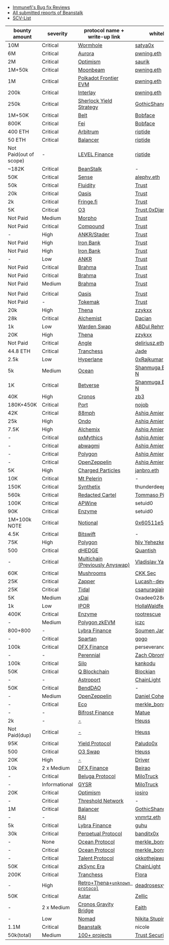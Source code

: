 - [Immunefi's Bug fix Reviews](https://github.com/immunefi-team/Web3-Security-Library/blob/main/BugFixReviews/README.md)
- [All submitted reports of Beanstalk](https://community.bean.money/bug-reports)<br/>
- [SCV-List](https://github.com/sirhashalot/SCV-List)

| bounty amount          | **severity** | **protocol name + write-up link**                                                                                                                                          | **whitehat**                                                                           |
| ---------------------- | ------------ | ----------------------------------------------------------------------------------------------------------------------------------------------------- | -------------------------------------------------------------------------------------- |
| 10M                    | Critical     | [Wormhole](https://medium.com/immunefi/wormhole-uninitialized-proxy-bugfix-review-90250c41a43a)                                                       | [satya0x](https://twitter.com/satya0x)                                                 |
| 6M                     | Critical     | [Aurora](https://pwning.mirror.xyz/CB4XUkbJVwPo7CaRwRmCApaP2DMjPQccW-NOcCwQlAs)                                                                       | [pwning.eth](https://twitter.com/PwningEth)                                            |
| 2M                     | Critical     | [Optimism](https://medium.com/immunefi/optimism-infinite-money-duplication-bugfix-review-daa6597146a0)                                                | [saurik](https://twitter.com/saurik)                                                   |
| 1M+50k                 | Critical     | [Moonbeam](https://pwning.mirror.xyz/okyEG4lahAuR81IMabYL5aUdvAsZ8cRCbYBXh8RHFuE)                                                                     | [pwning.eth](https://twitter.com/PwningEth)                                            |
| 1M                     | Critical     | [Polkadot Frontier EVM](https://pwning.mirror.xyz/RFNTSouIIlHVNmTNDThUVb1obIeN5c1LAiQuN9Ve-ok)                                                        | [pwning.eth](https://twitter.com/PwningEth)                                            |
| 200k                   | Critical     | [Interlay](https://pwning.mirror.xyz/jlT8OgtwN3mQf3KdYmXdcSXbE4s95JzT3eR3wxiLmpw)                                                                     | [pwning.eth](https://twitter.com/PwningEth)                                            |
| 250k                   | Critical     | [Sherlock Yield Strategy](https://mirror.xyz/0xE400820f3D60d77a3EC8018d44366ed0d334f93C/LOZF1YBcH1eBdxlC6HP223cAMeTpNgQ-Kc4EjQuxmGA)                  | [GothicShanon89238](https://twitter.com/Shanon40439853)                                                                      |
| 1M+50K                 | Critical     | [Belt](https://medium.com/immunefi/belt-finance-logic-error-bug-fix-postmortem-39308a158291)                                                          | [Bobface](https://twitter.com/bobface16)                                               |
| 800K                   | Critical     | [Fei](https://medium.com/immunefi/fei-protocol-flashloan-vulnerability-postmortem-7c5dc001affb)                                                       | [Bobface](https://twitter.com/bobface16)                                               |
| 400 ETH                | Critical     | [Arbitrum](https://medium.com/@0xriptide/hackers-in-arbitrums-inbox-ca23272641a2)                                                                     | [riptide](https://twitter.com/0xriptide)                                               |
| 50 ETH                 | Critical     | [Balancer](https://mirror.xyz/0x2719F6Dfb85086F87319079cC2f7EeFD0e40994D/NWDf5uW1Ve7-TrcPKwmM86xp8ploMSCRGC58A-NSoFY)                                 | [riptide](https://twitter.com/0xriptide)                                               |
| Not Paid(out of scope) | -            | [LEVEL Finance](https://twitter.com/0xriptide/status/1658708383535333380)                                                                             | [riptide](https://twitter.com/0xriptide)                                               |
| ~182K                  | Critical     | [BeanStalk](https://medium.com/immunefi/beanstalk-logic-error-bugfix-review-4fea17478716)                                                             | -                                                                                      |
| 50K                    | Critical     | [Sense](https://medium.com/immunefi/sense-finance-access-control-issue-bugfix-review-32e0c806b1a0)                                                    | [alephv.eth](https://twitter.com/alpeh_v)                                              |
| 50k                    | Critical     | [Fluidity](https://www.trust-security.xyz/post/breaking-fluidity-for-glory-and-50k)                                                                   | [Trust](https://twitter.com/trust__90)                                                 |
| 20k                    | Critical     | [Oasis](https://www.trust-security.xyz/post/taking-home-a-20k-bounty-with-oasis-platform-shutdown-vulnerability)                                      | [Trust](https://twitter.com/trust__90)                                                 |
| 2k                     | Critical     | [Fringe.fi](https://www.trust-security.xyz/post/diving-deep-into-a-critical-protocol-insolvency-bug-in-fringe-fi-lending-platform)                    | [Trust](https://twitter.com/trust__90)                                                 |
| 5K                     | Critical     | [O3](https://www.trust-security.xyz/post/critical-finding-stealing-tokens-from-o3-bridge-users)                                                       | [Trust](https://twitter.com/trust__90),[0xDjango](https://twitter.com/0xDjangoOnChain) |
| Not Paid               | Medium       | [Morpho](https://www.trust-security.xyz/post/med-morpho-finance-logic-contract-can-be-destroyed-via-controlled-delegatecall)                          | [Trust](https://twitter.com/trust__90)                                                 |
| Not Paid               | Critical     | [Compound](https://www.trust-security.xyz/post/crit-compound-liquidators-may-seize-assets-not-held-as-collateral-closed-as-known-issue)               | [Trust](https://twitter.com/trust__90)                                                 |
| -                      | High         | [ANKR/Stader](https://www.trust-security.xyz/post/high-ankr-stader-reward-distribution-is-vulnerable-to-mev-leading-to-theft-of-reward-won-t-fix)     | [Trust](https://twitter.com/trust__90)                                                 |
| Not Paid               | High         | [Iron Bank](https://www.trust-security.xyz/post/high-iron-bank-liquidator-is-not-credited-with-correct-collateral-amount)                             | [Trust](https://twitter.com/trust__90)                                                 |
| Not Paid               | High         | [Iron Bank](https://www.trust-security.xyz/post/high-iron-bank-collateral-cap-is-not-enforced-at-account-initialization)                              | [Trust](https://twitter.com/trust__90)                                                 |
| -                      | Low          | [ANKR](https://www.trust-security.xyz/post/low-ankr-user-gets-more-gas-than-supposed-to-when-distributing-rewards)                                    | [Trust](https://twitter.com/trust__90)                                                 |
| Not Paid               | Critical     | [Brahma](https://www.trust-security.xyz/post/crit-brahma-fi-fee-collection-does-not-take-previous-losses-into-account)                                | [Trust](https://twitter.com/trust__90)                                                 |
| Not Paid               | Critical     | [Brahma](https://www.trust-security.xyz/post/crit-brahma-fi-l2-position-handler-miscalculates-position-value-leading-to-severe-risks)                 | [Trust](https://twitter.com/trust__90)                                                 |
| Not Paid               | Medium       | [Brahma](https://www.trust-security.xyz/post/med-brahma-fi-curve-miscalculations-may-cause-user-withdraws-to-fail)                                    | [Trust](https://twitter.com/trust__90)                                                 |
|                        |              |                                                                                                                                                       |                                                                                        |
| Not Paid               | Critical     | [Oasis](https://www.trust-security.xyz/post/the-story-of-the-0-day-crit-that-wasn-t)                                                                  | [Trust](https://twitter.com/trust__90)                                                 |
| Not Paid               | -            | [Tokemak](https://www.trust-security.xyz/post/tokemak-liquidity-operator-can-steal-funds)                                                             | [Trust](https://twitter.com/trust__90)                                                 |
| 20k                    | High         | [Thena](https://zzykxx.com/2023/02/02/the-bug-that-codearena-missed-,-twice/)                                                                         | [zzykxx](https://twitter.com/zzykxx)                                                   |
| 28k                    | Critical     | [Alchemist](https://dacian.me/28k-bounty-admin-brick-forced-revert)                                                                                   | [Dacian](https://twitter.com/DevDacian)                                                |
| 1k                      | Low          | [Warden Swap](https://twitter.com/DevABDee/status/1637010561899560961)                                                                              | [ABDul Rehman](https://twitter.com/DevABDee/status/1637010561899560961)                |
| 20K                    | High         | [Thena](https://zzykxx.com/2023/02/27/a-very-helpful-sign/)                                                                                           | [zzykxx](https://twitter.com/zzykxx)                                                   |
| Not Paid               | Critical     | [Angle](https://medium.com/@deliriusz/stealing-in-motion-immunefi-bounty-hunting-from-different-angle-5eb03602f5c1)                                   | [deliriusz.eth](https://twitter.com/deliriusz_eth)                                     |
| 44.8 ETH               | Critical     | [Tranchess](https://www.kalos.xyz/blog/tranchess-liquid-staking-deposit-firstrun-vulnerability-analysis)                                              | [Jade](https://twitter.com/windowhan)                                                  |
| 2.5k                   | Low          | [Hyperlane](https://github.com/0xRajkumar/audits/blob/main/Immunefi/README.md#wrong-use-of-assembly-builtin-function)                                 | [ 0xRajkumar](https://twitter.com/0xRajkumar)                                          |
| 5k                     | Medium       | [Ocean](https://mirror.xyz/chiefdestroyer.eth/Xd08Mseb33gbyo-9py9old7ejYz6sVxOsle6v-1RRmc)                                                            | [Shanmuga Bharathi. N](https://twitter.com/ch13fd357r0y3r)                             |
| 1K                     | Critical     | [Betverse](https://mirror.xyz/chiefdestroyer.eth/iB31aKROKdXZG1MiZjoOdbAq-jzEz_PgVrUKUnA_ILg)                                                         | [Shanmuga Bharathi. N](https://twitter.com/ch13fd357r0y3r)                             |
| 40K                    | High         | [Cronos](https://medium.com/immunefi/cronos-theft-of-transactions-fees-bugfix-postmortem-b33f941b9570)                                                | [zb3](https://github.com/zb3)                                                          |
| 180K+450K              | Critical     | [Port](https://medium.com/immunefi/port-finance-logic-error-bugfix-review-29767aced446)                                                               | [nojob](https://twitter.com/nojob_capital)                                             |
| 42K                    | Critical     | [88mph](https://medium.com/immunefi/88mph-function-initialization-bug-fix-postmortem-c3a2282894d3)                                                    | [Ashiq Amien](https://twitter.com/AshiqAmien)                                          |
| 25k                    | High         | [Ondo](https://iosiro.com/blog/high-risk-vulnerability-disclosed-to-ondo-finance)                                                                     | [Ashiq Amien](https://twitter.com/AshiqAmien)                                          |
| 7.5K                   | High         | [Alchemix](https://medium.com/immunefi/alchemix-access-control-bug-fix-debrief-a13d39b9f2e0)                                                          | [Ashiq Amien](https://twitter.com/AshiqAmien)                                          |
| -                      | Critical     | [pxMythics](https://ashiq.co.za/tabs/research/#-critical-vulnerability-disclosed-to-pxmythics)                                                        | [Ashiq Amien](https://twitter.com/AshiqAmien)                                          |
| -                      | Critical     | [abwagmi](https://ashiq.co.za/tabs/research/#-critical-vulnerability-disclosed-to-abwagmi)                                                            | [Ashiq Amien](https://twitter.com/AshiqAmien)                                          |
| -                      | Critical     | [Polygon](https://ashiq.co.za/tabs/research/#-critical-vulnerability-disclosed-to-polygon)                                                            | [Ashiq Amien](https://twitter.com/AshiqAmien)                                          |
| -                      | Critical     | [OpenZeppelin](https://ashiq.co.za/tabs/research/#%EF%B8%8F-critical-vulnerability-disclosed-to-four-definft-projects-and-escalated-to-openzeppelin)    | [Ashiq Amien](https://twitter.com/AshiqAmien)                                          |
| 5K                     | High         | [Charged Particles](https://medium.com/immunefi/charged-particles-griefing-bug-fix-postmortem-d2791e49a66b)                                           | [janbro.eth](https://twitter.com/unsafe_call)                                          |
| 10K                    | Critical     | [Mt Pelerin](https://medium.com/immunefi/mt-pelerin-double-transaction-bugfix-review-503838db3d70)                                                    | -                                                                                      |
| 150K                   | Critical     | [Synthetix](https://medium.com/immunefi/synthetix-logic-error-bugfix-review-40da0ead5f4f)                                                             | thunderdeep14                                                                          |
| 560k                   | Critical     | [Redacted Cartel](https://medium.com/immunefi/redacted-cartel-custom-approval-logic-bugfix-review-9b2d039ca2c5)                                       | [Tommaso Pifferi](https://twitter.com/neslinesli93)                                    |
| 100K                   | Critical     | [APWine](https://medium.com/immunefi/apwine-incorrect-check-of-delegations-bugfix-review-7e401a49c04f)                                                | setuid0                                                                                |
| 90K                    | Critical     | [Enzyme](https://medium.com/immunefi/enzyme-finance-price-oracle-manipulation-bug-fix-postmortem-4e1f3d4201b5)                                        | setuid0                                                                                |
| 1M+100k NOTE           | Critical     | [Notional](https://medium.com/immunefi/notional-double-counting-free-collateral-bugfix-review-28b634903934)                                           | [0x60511e57](https://twitter.com/0x60511e57)                                           |
| 4.5K                   | Critical     | [Bitswift](https://medium.com/immunefi/bitswift-unlimited-mint-bugfix-postmortem-147a1e57dca9)                                                        | -                                                                                      |
| 75K                    | High         | [Polygon](https://medium.com/immunefi/polygon-consensus-bypass-bugfix-review-7076ce5047fe)                                                            | [Niv Yehezkel](https://twitter.com/invlpgtbl)                                          |
| 500                    | Critical     | [dHEDGE](https://mirror.xyz/0x6746Cae57DA75D77137f7749582f511B4d9f866c/fU6YVrXulTL5z5qMraVTDJmnUiPP8NH17XGzDJLvq1k)                                   | [Quantish](https://mirror.xyz/0x6746Cae57DA75D77137f7749582f511B4d9f866c)              |
| -                      | Critical     | [Multichain (Previously Anyswap)](https://medium.com/@gr_gred/how-i-found-2-bugs-after-2-audits-on-smart-contracts-with-20-mil-3a23209b463d)          | [Vladislav Yaroshuk](https://medium.com/@gr_gred)                                      |
| 60K                    | Critical     | [Mushrooms](https://medium.com/immunefi/mushrooms-finance-logic-error-bug-fix-postmortem-780122821621)                                                | [CKK Sec](https://twitter.com/ckksec)                                                  |
| 25K                    | Critical     | [Zapper](https://medium.com/immunefi/zapper-arbitrary-call-data-bug-fix-postmortem-d75a4a076ae9)                                                      | [Lucash-dev](https://twitter.com/lucash_dev)                                           |
| 25K                    | Critical     | [Tidal](https://medium.com/immunefi/tidal-finance-logic-error-bug-fix-postmortem-3607d8b7ed1f)                                                        | [csanuragjain](https://twitter.com/csanuragjain)                                       |
| 5K                     | Medium       | [xDai](https://medium.com/immunefi/xdai-stake-arbitrary-call-method-bug-postmortem-f80a90ac56e3)                                                      | 0xadee028d                                                                             |
| 1k                     | Low          | [IPOR](https://twitter.com/HollaWaldfee100/status/1656992468867465222)                                                                                | [HollaWaldfee](https://twitter.com/HollaWaldfee100)                                    |
| 400K                   | Critical     | [Enzyme](https://medium.com/immunefi/enzyme-finance-missing-privilege-check-bugfix-review-ddb5e87b8058)                                               | [rootrescue](https://twitter.com/rootedrescue)                                         |
| -                      | Medium       | [Polygon zkEVM](https://twitter.com/0xiczc/status/1662090451493740545)                                                                                | [iczc](https://twitter.com/0xiczc)                                                     |
| 800+800                | -            | [Lybra Finance](https://medium.com/@smaul_1/enhancing-protocol-integrity-addressing-bugs-in-the-lybra-finance-contract-21c1e4b68387)                  | [Soumen Jana](https://twitter.com/smaul_1)                                             |
| -                      | Critical     | [Spartan](https://github.com/gogotheauditor/audits/blob/main/reports/Spartan-Immunefi-Bug-Bounty.md)                                                  | [gogo](https://twitter.com/gogotheauditor)                                             |
| 100k                   | Critical     | [DFX Finance](https://medium.com/immunefi/dfx-finance-rounding-error-bugfix-review-17ba5ffb4114)                                                      | perseverance                                                                           |
| -                      | -            | [Perennial](https://mirror.xyz/0x9D6b7f5e8d1b9dFea8dDD29c0DbD81687e721601/mm_D_HrqfntAkGM1DvVQvy1WuPbj99pKYfRp-xDbs8U)                                | [Zach Obront](https://twitter.com/zachobront)                                          |
| 100k                   | Critical     | [Silo](https://twitter.com/kankodu/status/1669833829203476480)                                                                                        | [kankodu](https://twitter.com/kankodu)                                                 |
| 50K                    | Critical     | [Q Blockchain](https://medium.com/@blockian/striking-gold-at-30-000-feet-uncovering-a-critical-vulnerability-in-q-blockchain-for-50-000-ab335042147b) | [Blockian](https://twitter.com/_blockian)                                              |
| -                      | -            | [Astroport](https://defihacklabs.substack.com/p/chainlight-patch-thursday-astroports?utm_source=profile&utm_medium=reader2)                           | [ChainLight](https://twitter.com/chainlight_io)                                        |
| 50K                    | Critical     | [BendDAO](https://medium.com/@BendDAO/sewer-pass-flash-claim-vulnerability-9d2b0b1e09ef)                                                              | -                                                                                      |
| -                      | Medium       | [OpenZeppelin](https://twitter.com/0xDACA/status/1669846430528286722)                                                                                 | [Daniel Cohen Hillel](https://twitter.com/0xDACA)                                      |
| -                      | Critical     | [Eco](https://mirror.xyz/0x333247F2e126954ed6428e9135Ae9dE06A76BA32/Hhs0AGFqqemCljNa49AnYVUTrLPCvdyPtd23k4iwQ_M)                                      | [merkle_bonsai](https://twitter.com/merkle_bonsai)                                     |
| -                      | -            | [Bifrost Finance](https://medium.com/@thiagoweb3/arrays-as-input-in-smart-contracts-things-you-should-know-b1eed7a2d17d)                              | [Matue](https://twitter.com/auditorweb3)                                               |
| 2k                     | -            | [-](https://medium.com/@sudout92/exploiting-signature-verification-vulnerabilities-in-smart-contracts-f4eb64cd3b23)                                   | [Heuss](https://twitter.com/UnoHeuss)                                                  |
| Not Paid(dup)          | Critical     | [-](https://medium.com/@Heuss/critical-nft-bridge-vulnerability-potential-theft-of-deposited-nfts-f5b26a7776eb)                                       | [Heuss](https://twitter.com/UnoHeuss)                                                  |
| 95K                    | Critical     | [Yield Protocol](https://medium.com/immunefi/yield-protocol-logic-error-bugfix-review-7b86741e6f50)                                                   | [Paludo0x](https://twitter.com/PaludoX0)                                               |
| 500                    | Critical     | [O3 Swap](https://medium.com/@Heuss/unprotected-swap-function-a-erc777-reentrancy-vulnerability-81aaeaa75a2a)                                         | [Heuss](https://twitter.com/UnoHeuss)                                                  |
| 20K                    | High         | [-](https://mirror.xyz/0xa270bb1241FF428927406e5Fde47e7EA8592aFb1/cf1QndLvVDnaSU38EtyFppYKMgF5ZDi0E6Olcsh-GSI)                                        | [Driver](https://twitter.com/qwerty6875987)                                            |
| 10k                    | 2 x Medium   | [DFX Finance](https://www.beirao.xyz/blog/BB1-DFX)                                                                                                    | [Beirao](https://twitter.com/0xBeirao)                                                 |
| -                    | Critical   | [Beluga Protocol](https://github.com/MiloTruck/audits/blob/main/immunefi/beluga-C-01.md)                                                                                                    | [MiloTruck](https://twitter.com/milotruck)                                                 |
| -                    | Informational   | [GYSR](https://github.com/MiloTruck/audits/blob/main/immunefi/gysr-I-01.md)                                                                                                    | [MiloTruck](https://twitter.com/milotruck)                                                 |
| 20K                    | Critical    | [Optimism](https://www.iosiro.com/blog/optimism-censorship-bug-disclosure)                                                                                                    | [iosiro](https://twitter.com/iosiro_security)                                                 |
| -                    | Critical    | [Threshold Network](https://blog.threshold.network/retro-l2-wormholegateway-crit/)                                                                                                    | -|
| 1M                    | Critical    | [Balancer](https://medium.com/immunefi/balancer-rounding-error-bugfix-review-cbf69482ee3d)                                                                                                    | [GothicShanon89238](https://twitter.com/Shanon40439853)|
| -                    | -    | [RAI](https://mirror.xyz/vnmrtz.eth/WXm4QJFInoB992czPniFbQyAkGUkdoaSd5zEjK5uRIo)                                                                                                    | [vnmrtz.eth](https://twitter.com/vn_martinez_)|
| 5k                    | Critical    | [Lybra Finance](https://twitter.com/Guhu95/status/1722533559943287251)                                                                                                    | [guhu](https://twitter.com/Guhu95)|
| 30k                    | Critical    | [Perpetual Protocol](https://securitybandit.com/2023/02/07/bad-debt-attack-for-perpetual-protocol/)                                                                                                    | [banditx0x](https://twitter.com/banditx0x)|
| -                    | None    | [Ocean Protocol](https://mirror.xyz/0x333247F2e126954ed6428e9135Ae9dE06A76BA32/GgAUn8pLDqMdM4s0FWZTd5XPHJWrRmLBqbLFxbPOdbo)                                                                                                    | [merkle_bonsai](https://twitter.com/merkle_bonsai/)|
| -                    | Critical    | [Ocean Protocol](https://mirror.xyz/0x333247F2e126954ed6428e9135Ae9dE06A76BA32/pZBMxr2Kd2YYUO9lpgN8Xf0Lc_HM7q5G5iIwa7GrUhM)                                                                                                    | [merkle_bonsai](https://twitter.com/merkle_bonsai/)|
| -                    | Critical    | [Talent Protocol](https://mirror.xyz/0xCf39521413F8De389771e35bB4C77b4bb827b7B3/HdSq7TVvk-s7DzQgN3u0pV8UFiVkaDft18HgmePTag4)                                                                                                    | [okkothejawa](https://twitter.com/okkothejawa),[𝗌𝗂𝗀𝗁](https://twitter.com/sigh242)|
| 50K                    | Critical    | [zkSync Era](https://medium.com/chainlight/uncovering-a-zk-evm-soundness-bug-in-zksync-era-f3bc1b2a66d8)                                                                                                    | [ChainLight](https://twitter.com/chainlight_io/)|
| 200K                    | Critical    | [Tranchess](https://github.com/floranguyen0/tranchess-vulnerability-disclosure)                                                                                                    | [Flora](https://twitter.com/chainSiren)|
| -                    | High    | [Retro+Thena+`unknown protocol` ](https://github.com/deadrosesxyz/BugWriteups/blob/main/RetroThenaX.md)                                                                                                    | [deadrosesxyz](https://twitter.com/deadrosesxyz)|
| 50K                    | Critical    | [Astar](https://www.zellic.io/blog/finding-a-critical-vulnerability-in-astar/)                                                                                                    | [Zellic](https://twitter.com/zellic_io)|
| -                    | 2 x Medium    | [Cronos Gravity Bridge](https://faith2dxy.xyz/2023-12-12/cronos-gravity-bridge-bugs/)                                                                                                    | [Faith](https://twitter.com/farazsth98)|
| - | Low | [Nomad](https://nikitastupin.com/blog/2023/04/15/not-is-not-iszero.html) | [Nikita Stupin](https://twitter.com/_nikitastupin) |
| 1.1M  | Critical | [Beanstalk](https://medium.com/immunefi/beanstalk-insufficient-input-validation-bugfix-review-fc3fdbaab15b) | nicole |
| 50k(total)   | Medium | [100+ projects](https://www.trust-security.xyz/post/permission-denied) | [Trust Security](https://www.trust-security.xyz/team) |

